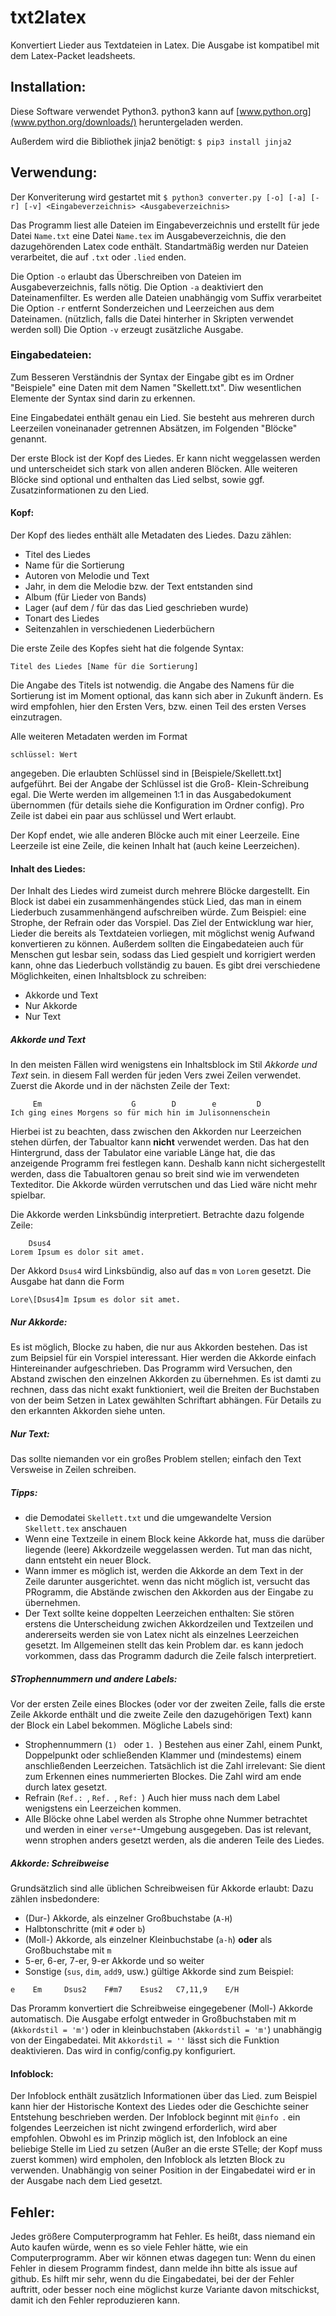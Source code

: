 # txt2latex

Konvertiert Lieder aus Textdateien in Latex.
Die Ausgabe ist kompatibel mit dem Latex-Packet leadsheets.

## Installation:
Diese Software verwendet Python3. python3 kann auf [www.python.org](www.python.org/downloads/) heruntergeladen werden.

Außerdem wird die Bibliothek jinja2 benötigt:
`$ pip3 install jinja2`

## Verwendung:
Der Konveriterung wird gestartet mit
```$ python3 converter.py [-o] [-a] [-r] [-v] <Eingabeverzeichnis> <Ausgabeverzeichnis>```

Das Programm liest alle Dateien im Eingabeverzeichnis und erstellt für jede Datei `Name.txt` eine Datei `Name.tex` im Ausgabeverzeichnis, die den dazugehörenden Latex code enthält. Standartmäßig werden nur Dateien verarbeitet, die auf `.txt` oder `.lied` enden.

Die Option `-o` erlaubt das Überschreiben von Dateien im Ausgabeverzeichnis, falls nötig. 
Die Option `-a` deaktiviert den Dateinamenfilter. Es werden alle Dateien unabhängig vom Suffix verarbeitet
Die Option `-r` entfernt Sonderzeichen und Leerzeichen aus dem Dateinamen. (nützlich, falls die Datei hinterher in Skripten verwendet werden soll)
Die Option `-v` erzeugt zusätzliche Ausgabe.


### Eingabedateien:
Zum Besseren Verständnis der Syntax der Eingabe gibt es im Ordner "Beispiele" eine Daten mit dem Namen "Skellett.txt". Diw wesentlichen Elemente der Syntax sind darin zu erkennen.

Eine Eingabedatei enthält genau ein Lied. Sie besteht aus mehreren durch Leerzeilen voneinanader getrennen Absätzen, im Folgenden "Blöcke" genannt.

Der erste Block ist der Kopf des Liedes. Er kann nicht weggelassen werden und unterscheidet sich stark von allen anderen Blöcken. Alle weiteren Blöcke sind optional und enthalten das Lied selbst, sowie ggf. Zusatzinformationen zu den Lied. 

#### Kopf:
Der Kopf des liedes enthält alle Metadaten des Liedes. Dazu zählen:

* Titel des Liedes
* Name für die Sortierung
* Autoren von Melodie und Text
* Jahr, in dem die Melodie bzw. der Text entstanden sind
* Album (für Lieder von Bands)
* Lager (auf dem / für das das Lied geschrieben wurde)
* Tonart des Liedes
* Seitenzahlen in verschiedenen Liederbüchern

 Die erste Zeile des Kopfes sieht hat die folgende Syntax:
 
 ``` 
 Titel des Liedes [Name für die Sortierung]
 ```
 Die Angabe des Titels ist notwendig. die Angabe des Namens für die Sortierung ist im Moment optional, das kann sich aber in Zukunft ändern. Es wird empfohlen, hier den Ersten Vers, bzw. einen Teil des ersten Verses einzutragen.
 
Alle weiteren Metadaten werden im Format

 `schlüssel: Wert`
 
angegeben. Die erlaubten Schlüssel sind in [Beispiele/Skellett.txt] aufgeführt. Bei der Angabe der Schlüssel ist die Groß- Klein-Schreibung egal. Die Werte werden im allgemeinen 1:1 in das Ausgabedokument übernommen (für details siehe die Konfiguration im Ordner config). Pro Zeile ist dabei ein paar aus schlüssel und Wert erlaubt.
 
Der Kopf endet, wie alle anderen Blöcke auch mit einer Leerzeile. Eine Leerzeile ist eine Zeile, die keinen Inhalt hat (auch keine Leerzeichen).
 
#### Inhalt des Liedes:
Der Inhalt des Liedes wird zumeist durch mehrere Blöcke dargestellt. Ein Block ist dabei ein zusammenhängendes stück Lied, das man in einem Liederbuch zusammenhängend aufschreiben würde. Zum Beispiel: eine Strophe, der Refrain oder das Vorspiel. Das Ziel der Entwicklung war hier, Lieder die bereits als Textdateien vorliegen, mit möglichst wenig Aufwand konvertieren zu können. Außerdem sollten die Eingabedateien auch für Menschen gut lesbar sein, sodass das Lied gespielt und korrigiert werden kann, ohne das Liederbuch vollständig zu bauen. Es gibt drei verschiedene Möglichkeiten, einen Inhaltsblock zu schreiben:

* Akkorde und Text
* Nur Akkorde
* Nur Text

##### Akkorde und Text
In den meisten Fällen wird wenigstens ein Inhaltsblock im Stil _Akkorde und Text_ sein. in diesem Fall werden für jeden Vers zwei Zeilen verwendet. Zuerst die Akorde und in der nächsten Zeile der Text:

```  
     Em                    G        D        e         D
Ich ging eines Morgens so für mich hin im Julisonnenschein
```

Hierbei ist zu beachten, dass zwischen den Akkorden nur Leerzeichen stehen dürfen, der Tabualtor kann **nicht** verwendet werden. Das hat den Hintergrund, dass der Tabulator eine variable Länge hat, die das anzeigende Programm frei festlegen kann. Deshalb kann nicht sichergestellt werden, dass die Tabualtoren genau so breit sind wie im verwendeten Texteditor. Die Akkorde würden verrutschen und das Lied wäre nicht mehr spielbar.

Die Akkorde werden Linksbündig interpretiert. Betrachte dazu folgende Zeile:

``` 
    Dsus4
Lorem Ipsum es dolor sit amet.
```
Der Akkord `Dsus4` wird Linksbündig, also auf das `m` von `Lorem` gesetzt. Die Ausgabe hat dann die Form 

`Lore\[Dsus4]m Ipsum es dolor sit amet.`

##### Nur Akkorde:

Es ist möglich, Blocke zu haben, die nur aus Akkorden bestehen. Das ist zum Beipsiel für ein Vorspiel interessant. Hier werden die Akkorde einfach Hintereinander aufgeschrieben. Das Programm wird Versuchen, den Abstand zwischen den einzelnen Akkorden zu übernehmen. Es ist damti zu rechnen, dass das nicht exakt funktioniert, weil die Breiten der Buchstaben von der beim Setzen in Latex gewählten Schriftart abhängen.
Für Details zu den erkannten Akkorden siehe unten.

##### Nur Text:

Das sollte niemanden vor ein großes Problem stellen; einfach den Text Versweise in Zeilen schreiben.

##### Tipps:

* die Demodatei `Skellett.txt` und die umgewandelte Version `Skellett.tex` anschauen
* Wenn eine Textzeile in einem Block keine Akkorde hat, muss die darüber liegende (leere) Akkordzeile weggelassen werden. Tut man das nicht, dann entsteht ein neuer Block.
* Wann immer es möglich ist, werden die Akkorde an dem Text in der Zeile darunter ausgerichtet. wenn das nicht möglich ist, versucht das PRogramm, die Abstände zwischen den Akkorden aus der Eingabe zu übernehmen.
* Der Text sollte keine doppelten Leerzeichen enthalten: Sie stören erstens die Unterscheidung zwichen Akkordzeilen und Textzeilen und andererseits werden sie von Latex nicht als einzelnes Leerzeichen gesetzt. Im Allgemeinen stellt das kein Problem dar. es kann jedoch vorkommen, dass das Programm dadurch die Zeile falsch interpretiert.

##### STrophennummern und andere Labels:

Vor der ersten Zeile eines Blockes (oder vor der zweiten Zeile, falls die erste Zeile Akkorde enthält und die zweite Zeile den dazugehörigen Text) kann der Block ein Label bekommen. Mögliche Labels sind:

* Strophennummern (`1) ` oder `1. `) Bestehen aus einer Zahl, einem Punkt, Doppelpunkt oder schließenden Klammer und (mindestems) einem anschließenden Leerzeichen. Tatsächlich ist die Zahl irrelevant: Sie dient zum Erkennen eines nummerierten Blockes. Die Zahl wird am ende durch latex gesetzt.
* Refrain (`Ref.: `, `Ref. `, `Ref: `) Auch hier muss nach dem Label wenigstens ein Leerzeichen kommen.
* Alle Blöcke ohne Label werden als Strophe ohne Nummer betrachtet und werden in einer `verse*`-Umgebung ausgegeben. Das ist relevant, wenn strophen anders gesetzt werden, als die anderen Teile des Liedes.

##### Akkorde: Schreibweise
Grundsätzlich sind alle üblichen Schreibweisen für Akkorde erlaubt:
Dazu zählen insbedondere:
* (Dur-) Akkorde, als einzelner Großbuchstabe (`A-H`)
* Halbtonschritte (mit `#` oder `b`)
* (Moll-) Akkorde, als einzelner Kleinbuchstabe (`a-h`) **oder** als Großbuchstabe mit `m`
* 5-er, 6-er, 7-er, 9-er Akkorde und so weiter
* Sonstige (`sus`, `dim`, `add9`, usw.)
gültige Akkorde sind zum Beispiel:

```e    Em     Dsus2    F#m7    Esus2   C7,11,9    E/H```

Das Proramm konvertiert die Schreibweise eingegebener (Moll-) Akkorde automatisch. Die Ausgabe erfolgt entweder in Großbuchstaben mit m (`Akkordstil = 'm'`) oder in kleinbuchstaben (`Akkordstil = 'm'`) unabhängig von der Eingabedatei. Mit `Akkordstil = ''` lässt sich die Funktion deaktivieren. Das wird in config/config.py konfiguriert.

#### Infoblock:
Der Infoblock enthält zusätzlich Informationen über das Lied. zum Beispiel kann hier der Historische Kontext des Liedes oder die Geschichte seiner Entstehung  beschrieben werden. Der Infoblock beginnt mit `@info `. ein folgendes Leerzeichen ist nicht zwingend erforderlich, wird aber empfohlen. Obwohl es im Prinzip möglich ist, den Infoblock an eine beliebige Stelle im Lied zu setzen (Außer an die erste STelle; der Kopf muss zuerst kommen) wird empholen, den Infoblock als letzten Block zu verwenden. Unabhängig von seiner Position in der Eingabedatei wird er in der Ausgabe nach dem Lied gesetzt.

## Fehler:
Jedes größere Computerprogramm hat Fehler. Es heißt, dass niemand ein Auto kaufen würde, wenn es so viele Fehler hätte, wie ein Computerprogramm. Aber wir können etwas dagegen tun: Wenn du einen Fehler in diesem Programm findest, dann melde ihn bitte als issue auf github. Es hilft mir sehr, wenn du die Eingabedatei, bei der der Fehler auftritt, oder besser noch eine möglichst kurze Variante davon mitschickst, damit ich den Fehler reproduzieren  kann.
